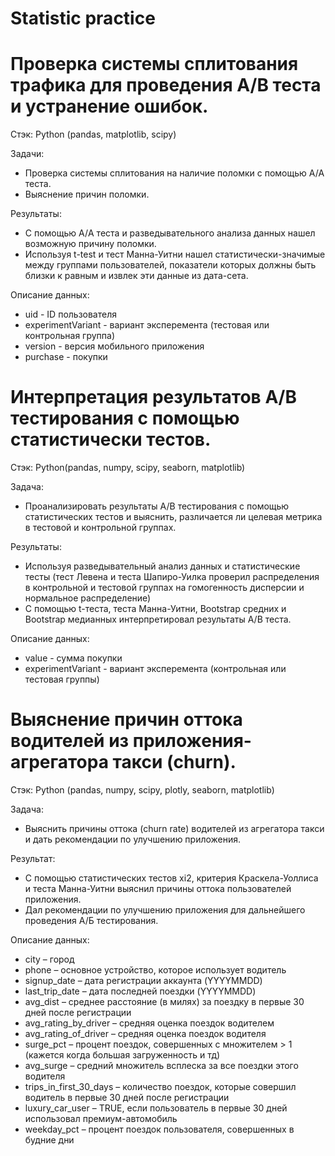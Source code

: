 # Statistic practice
# Проверка системы сплитования трафика для проведения A/B теста и устранение ошибок.

Стэк: Python (pandas, matplotlib, scipy)

Задачи:
- Проверка системы сплитования на наличие поломки c помощью A/A теста.
- Выяснение причин поломки.

Результаты:
- С помощью А/A теста и разведывательного анализа данных нашел возможную причину поломки.
- Используя t-test и тест Манна-Уитни нашел статистически-значимые между группами пользователей, показатели которых должны быть близки к равным и извлек эти данные из дата-сета.

Описание данных: 
- uid  - ID пользователя
- experimentVariant - вариант эксперемента (тестовая или контрольная группа)
- version - версия мобильного приложения
- purchase - покупки

# Интерпретация результатов A/B тестирования с помощью статистически тестов.

Стэк: Python(pandas, numpy, scipy, seaborn, matplotlib)

Задача:
- Проанализировать результаты A/B тестирования с помощью статистических тестов и выяснить, различается ли целевая метрика в тестовой и контрольной группах.

Результаты:
- Используя разведывательный анализ данных и статистические тесты (тест Левена и теста Шапиро-Уилка проверил распределения в контрольной и тестовой группах на гомогенность дисперсии и нормальное распределение)
- С помощью t-теста, теста Манна-Уитни, Bootstrap средних и Bootstrap медианных интерпретировал результаты A/B теста.

Описание данных:
- value - сумма покупки
- experimentVariant - вариант эксперемента (контрольная или тестовая группы)

# Выяснение причин оттока водителей из приложения-агрегатора такси (churn).

Стэк: Python (pandas, numpy, scipy, plotly, seaborn, matplotlib)

Задача:
- Выяснить причины оттока (churn rate) водителей из агрегатора такси и дать рекомендации по улучшению приложения.

Результат:
- С помощью статистических тестов xi2, критерия Краскела-Уоллиса и теста Манна-Уитни выяснил причины оттока пользователей приложения.
- Дал рекомендации по улучшению приложения для дальнейшего проведения A/Б тестирования.

Описание данных:

- city – город
- phone – основное устройство, которое использует водитель
- signup_date – дата регистрации аккаунта (YYYYMMDD)
- last_trip_date – дата последней поездки (YYYYMMDD)
- avg_dist – среднее расстояние (в милях) за поездку в первые 30 дней после регистрации
- avg_rating_by_driver – средняя оценка поездок водителем
- avg_rating_of_driver – средняя оценка поездок водителя
- surge_pct – процент поездок, совершенных с множителем > 1 (кажется когда большая загруженность и тд)
- avg_surge – средний множитель всплеска за все поездки этого водителя
- trips_in_first_30_days – количество поездок, которые совершил водитель в первые 30 дней после регистрации
- luxury_car_user – TRUE, если пользователь в первые 30 дней использовал премиум-автомобиль
- weekday_pct – процент поездок пользователя, совершенных в будние дни
